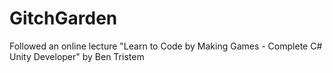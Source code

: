 # GitchGarden
Followed an online lecture "Learn to Code by Making Games - Complete C# Unity Developer" by Ben Tristem
